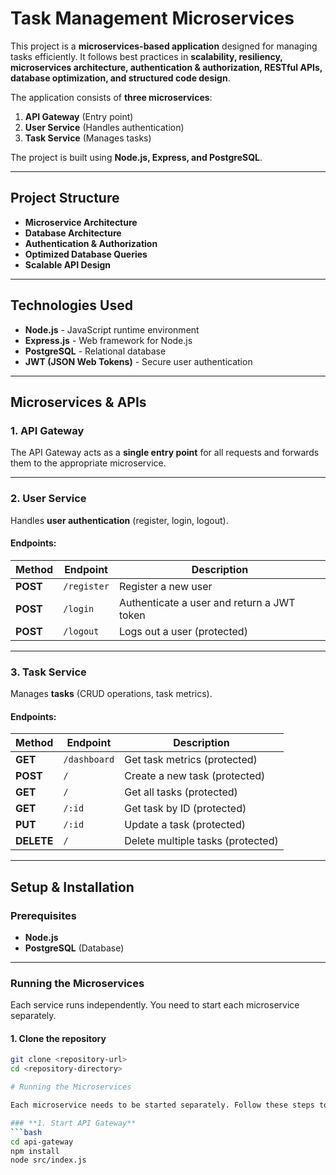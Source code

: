 # Task Management Microservices

This project is a **microservices-based application** designed for managing tasks efficiently. It follows best practices in **scalability, resiliency, microservices architecture, authentication & authorization, RESTful APIs, database optimization, and structured code design**.  

The application consists of **three microservices**:
1. **API Gateway** (Entry point)
2. **User Service** (Handles authentication)
3. **Task Service** (Manages tasks)

The project is built using **Node.js, Express, and PostgreSQL**.

---

## **Project Structure**

- **Microservice Architecture**
- **Database Architecture**
- **Authentication & Authorization**
- **Optimized Database Queries**
- **Scalable API Design**

---

## **Technologies Used**
* **Node.js** - JavaScript runtime environment  
* **Express.js** - Web framework for Node.js  
* **PostgreSQL** - Relational database  
* **JWT (JSON Web Tokens)** - Secure user authentication  

---

## **Microservices & APIs**

### **1. API Gateway**  
The API Gateway acts as a **single entry point** for all requests and forwards them to the appropriate microservice.  

---

### **2. User Service**  
Handles **user authentication** (register, login, logout).  

#### **Endpoints:**
| Method | Endpoint      | Description |
|--------|-------------|-------------|
| **POST**  | `/register`  | Register a new user |
| **POST**  | `/login`  | Authenticate a user and return a JWT token |
| **POST**  | `/logout`  | Logs out a user (protected) |

---

### **3. Task Service**  
Manages **tasks** (CRUD operations, task metrics).  

#### **Endpoints:**
| Method | Endpoint      | Description |
|--------|-------------|-------------|
| **GET**  | `/dashboard`  | Get task metrics (protected) |
| **POST**  | `/`  | Create a new task (protected) |
| **GET**  | `/`  | Get all tasks (protected) |
| **GET**  | `/:id`  | Get task by ID (protected) |
| **PUT**  | `/:id`  | Update a task (protected) |
| **DELETE**  | `/`  | Delete multiple tasks (protected) |

---

## **Setup & Installation**

### **Prerequisites**
- **Node.js**
- **PostgreSQL** (Database)

---

### **Running the Microservices**
Each service runs independently. You need to start each microservice separately.

#### **1. Clone the repository**
```bash
git clone <repository-url>
cd <repository-directory>

# Running the Microservices

Each microservice needs to be started separately. Follow these steps to run them:

### **1. Start API Gateway**
```bash
cd api-gateway
npm install
node src/index.js
